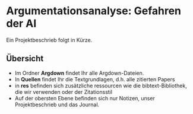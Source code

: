 # Argumentationsanalyse: Gefahren der AI
Ein Projektbeschrieb folgt in Kürze.

## Übersicht
- Im Ordner **Argdown** findet Ihr alle Argdown-Dateien.
- In **Quellen** findet Ihr die Textgrundlagen, d.h. alle zitierten Papers
- in **res** befinden sich zusätzliche ressourcen wie die bibtext-Bibliothek, die wir verwenden oder der Zitationsstil
- Auf der obersten Ebene befinden sich nur Notizen, unser Projektbeschrieb und das Journal.
